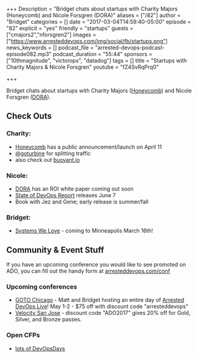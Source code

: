 +++
Description = "Bridget chats about startups with Charity Majors (Honeycomb) and Nicole Forsgren (DORA)"
aliases = ["/82"]
author = "Bridget"
categories = []
date = "2017-03-04T14:59:40-05:00"
episode = "82"
explicit = "yes"
friendly = "startups"
guests = ["cmajors2","nforsgren2"]
images = ["https://www.arresteddevops.com/img/social/fb/startups.png"]
news_keywords = []
podcast_file = "arrested-devops-podcast-episode082.mp3"
podcast_duration = "55:44"
sponsors = ["10thmagnitude", "victorops", "datadog"]
tags = []
title = "Startups with Charity Majors & Nicole Forsgren"
youtube = "fZ4SvRqPrq0"

+++

Bridget chats about startups with Charity Majors ([Honeycomb](https://honeycomb.io)) and Nicole Forsgren ([DORA](https://devops-research.com/)).


## Check Outs

### Charity: 
- [Honeycomb](https://honeycomb.io) has a public announcement/launch on April 11
- [@goturbine](http://turbinelabs.io/) for splitting traffic
- also check out [buoyant.io](https://buoyant.io/)


### Nicole: 
- [DORA](https://devops-research.com/) has an ROI white paper coming out soon
- [State of DevOps Report](https://devops-research.com/research.html) releases June 7
- Book with Jez and Gene; early release is summer/fall

### Bridget: 
- [Systems We Love](https://systemswe.love/) - coming to Minneapolis March 16th!

## Community & Event Stuff

If you have an upcoming conference you would like to see promoted on ADO, you can fill out the handy form at [arresteddevops.com/conf](https://arresteddevops.com/conf)

### Upcoming conferences

- [GOTO Chicago](https://gotochgo.com/) - Matt and Bridget hosting an entire day of [Arrested DevOps Live](https://gotochgo.com/2017/tracks/43)! May 1-2 - $75 off with discount code "arresteddevops"
- [Velocity San Jose](https://conferences.oreilly.com/velocity/vl-ca) - discount code "ADO2017" gives 20% off for Gold, Silver, and Bronze passes.

### Open CFPs

* [lots of DevOpsDays](https://devopsdays.org/speaking)

